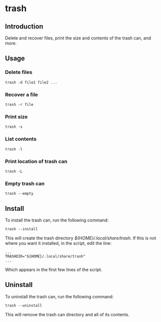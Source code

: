 # trash

## Introduction

Delete and recover files, print the size and contents of the trash can, and
more.

## Usage

### Delete files

```
trash -d file1 file2 ...
```

### Recover a file

```
trash -r file
```

### Print size

```
trash -s
```

### List contents

```
trash -l
```

### Print location of trash can

```
trash -L
```

### Empty trash can

```
trash --empty
```

## Install

To install the trash can, run the following command:
```
trash --install
```

This will create the trash directory *${HOME}/.local/share/trash*. If this is
not where you want it installed, in the script, edit the line:
```
...
TRASHDIR="${HOME}/.local/share/trash"
...
```

Which appears in the first few lines of the script.

## Uninstall

To uninstall the trash can, run the following command:
```
trash --uninstall
```

This will remove the trash can directory and all of its contents.
